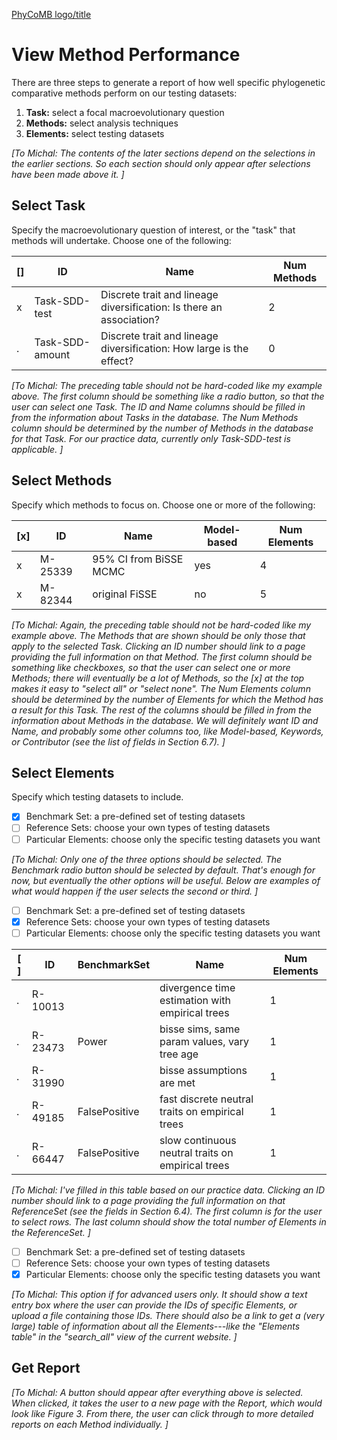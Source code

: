 [PhyCoMB logo/title](home.md)

# View Method Performance

There are three steps to generate a report of how well specific phylogenetic comparative methods perform on our testing datasets:

  1. **Task:** select a focal macroevolutionary question
  2. **Methods:** select analysis techniques
  3. **Elements:** select testing datasets

_[To Michal:
The contents of the later sections depend on the selections in the earlier sections.
So each section should only appear after selections have been made above it.
]_

## Select Task

Specify the macroevolutionary question of interest, or the "task" that methods will undertake.
Choose one of the following:

[] | ID | Name | Num Methods
-- | -- | -------- | -----------
x | Task-SDD-test   | Discrete trait and lineage diversification: Is there an association? | 2
. | Task-SDD-amount | Discrete trait and lineage diversification: How large is the effect? | 0

_[To Michal:
The preceding table should not be hard-coded like my example above.
The first column should be something like a radio button, so that the user can select one Task.
The ID and Name columns should be filled in from the information about Tasks in the database.
The Num Methods column should be determined by the number of Methods in the database for that Task.
For our practice data, currently only Task-SDD-test is applicable.
]_

## Select Methods

Specify which methods to focus on.
Choose one or more of the following:

[x] | ID | Name | Model-based | Num Elements
--- | -- | ---- | ----------- | ------------
x | M-25339 | 95% CI from BiSSE MCMC | yes | 4
x | M-82344 | original FiSSE | no | 5

_[To Michal:
Again, the preceding table should not be hard-coded like my example above.
The Methods that are shown should be only those that apply to the selected Task.
Clicking an ID number should link to a page providing the full information on that Method.
The first column should be something like checkboxes, so that the user can select one or more Methods; there will eventually be a lot of Methods, so the [x] at the top makes it easy to "select all" or "select none".
The Num Elements column should be determined by the number of Elements for which the Method has a result for this Task.
The rest of the columns should be filled in from the information about Methods in the database.
We will definitely want ID and Name, and probably some other columns too, like Model-based, Keywords, or Contributor (see the list of fields in Section 6.7).
]_

## Select Elements

Specify which testing datasets to include.

- [x] Benchmark Set: a pre-defined set of testing datasets
- [ ] Reference Sets: choose your own types of testing datasets
- [ ] Particular Elements: choose only the specific testing datasets you want

_[To Michal:
Only one of the three options should be selected.
The Benchmark radio button should be selected by default.
That's enough for now, but eventually the other options will be useful.
Below are examples of what would happen if the user selects the second or third.
]_

- [ ] Benchmark Set: a pre-defined set of testing datasets
- [x] Reference Sets: choose your own types of testing datasets
- [ ] Particular Elements: choose only the specific testing datasets you want

[ ] | ID | BenchmarkSet | Name | Num Elements
--- | -- | ------------ | ---- | ------------
. | R-10013 | | divergence time estimation with empirical trees | 1
. | R-23473 | Power | bisse sims, same param values, vary tree age | 1
. | R-31990 | | bisse assumptions are met | 1
. | R-49185 | FalsePositive | fast discrete neutral traits on empirical trees | 1
. | R-66447 | FalsePositive | slow continuous neutral traits on empirical trees | 1

_[To Michal:
I've filled in this table based on our practice data.
Clicking an ID number should link to a page providing the full information on that ReferenceSet (see the fields in Section 6.4).
The first column is for the user to select rows.
The last column should show the total number of Elements in the ReferenceSet.
]_

- [ ] Benchmark Set: a pre-defined set of testing datasets
- [ ] Reference Sets: choose your own types of testing datasets
- [x] Particular Elements: choose only the specific testing datasets you want

_[To Michal:
This option if for advanced users only.
It should show a text entry box where the user can provide the IDs of specific Elements, or upload a file containing those IDs.
There should also be a link to get a (very large) table of information about all the Elements---like the "Elements table" in the "search_all" view of the current website.
]_

## Get Report

_[To Michal:
A button should appear after everything above is selected.
When clicked, it takes the user to a new page with the Report, which would look like Figure 3.
From there, the user can click through to more detailed reports on each Method individually.
]_
